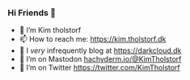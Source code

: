 ### Hi Friends 👋

- 🔭 I’m Kim tholstorf
- 📫 How to reach me: https://kim.tholstorf.dk
- 🌱 I *very* infrequently blog at https://darkcloud.dk
- 🤔 I’m on Mastodon <a rel="me" href="https://hachyderm.io/@KimTholstorf">hachyderm.io/@KimTholstorf</a>
- 🤔 I’m on Twitter https://twitter.com/KimTholstorf
